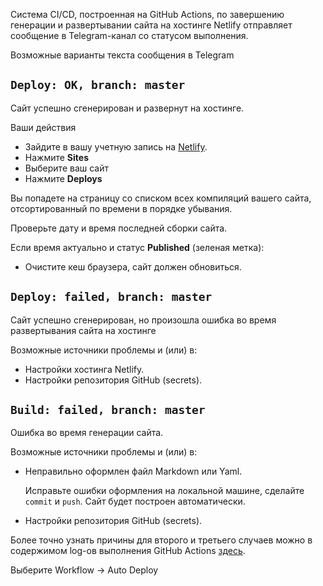 Система CI/CD, построенная на GitHub Actions, по завершению генерации и развертывании сайта на хостинге Netlify отправляет сообщение в Telegram-канал со статусом выполнения.

Возможные варианты текста сообщения в Telegram

## `Deploy: OK, branch: master`

Сайт успешно сгенерирован и развернут на хостинге.


Ваши действия

- Зайдите в вашу учетную запись на [Netlify](https://netlify.com).
- Нажмите **Sites**
- Выберите ваш сайт
- Нажмите **Deploys**


Вы попадете на страницу со списком всех компиляций вашего сайта, отсортированный по времени в порядке убывания.


Проверьте дату и время последней сборки сайта. 

Если время актуально и статус **Published** (зеленая метка):

- Очистите кеш браузера, сайт должен обновиться.


## `Deploy: failed, branch: master`

Сайт успешно сгенерирован, но произошла ошибка во время развертывания сайта на хостинге

Возможные источники проблемы и (или) в:

- Настройки хостинга Netlify.
- Настройки репозитория GitHub (secrets).

## `Build: failed, branch: master`

Ошибка во время генерации сайта.

Возможные источники проблемы и (или) в:

- Неправильно оформлен файл Markdown или Yaml.

  Исправьте ошибки оформления на локальной машине, сделайте `commit` и `push`. Сайт будет построен автоматически.

- Настройки репозитория GitHub (secrets).


Более точно узнать причины для второго и третьего случаев можно в содержимом log-ов выполнения GitHub Actions [здесь](https://github.com/alextim/s-bars/actions).

Выберите Workflow -> Auto Deploy

